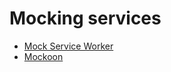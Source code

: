 # Mocking services

* [Mock Service Worker](https://mswjs.io/docs/)
* [Mockoon](https://mockoon.com/)
